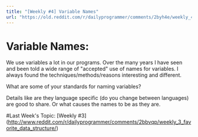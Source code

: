 ```yaml
---
title: "[Weekly #4] Variable Names"
url: "https://old.reddit.com/r/dailyprogrammer/comments/2byh4e/weekly_4_variable_names/"
---
```


# Variable Names:

We use variables a lot in our programs. Over the many years I have seen and been told a wide range of "accepted" use of names for variables. I always found the techniques/methods/reasons interesting and different.

What are some of your standards for naming variables? 

Details like are they language specific (do you change between languages) are good to share. Or what causes the names to be as they are.


#Last Week's Topic:
[Weekly #3] (http://www.reddit.com/r/dailyprogrammer/comments/2bbvqp/weekly_3_favorite_data_structure/)